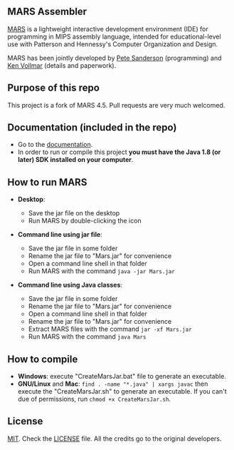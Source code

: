 ## MARS Assembler
[MARS][1] is a lightweight interactive development environment (IDE) for programming in MIPS assembly language, intended for educational-level use with Patterson and Hennessy's Computer Organization and Design.

MARS has been jointly developed by [Pete Sanderson][4] (programming) and [Ken Vollmar][5] (details and paperwork).

## Purpose of this repo
This project is a fork of MARS 4.5. Pull requests are very much welcomed.

## Documentation (included in the repo)
 - Go to the [documentation][7].
 - In order to run or compile this project **you must have the Java 1.8 (or later) SDK installed on your computer**.

## How to run MARS
 - **Desktop**:
   - Save the jar file on the desktop
   - Run MARS by double-clicking the icon
   
 - **Command line using jar file**:
   - Save the jar file in some folder
   - Rename the jar file to "Mars.jar" for convenience
   - Open a command line shell in that folder
   - Run MARS with the command `java -jar Mars.jar`
   
 - **Command line using Java classes**:
   - Save the jar file in some folder
   - Rename the jar file to "Mars.jar" for convenience
   - Open a command line shell in that folder
   - Rename the jar file to "Mars.jar" for convenience
   - Extract MARS files with the command `jar -xf Mars.jar`
   - Run MARS with the command `java Mars`

## How to compile
 - **Windows**: execute "CreateMarsJar.bat" file to generate an executable.
 - **GNU/Linux** and **Mac**: `find . -name "*.java" | xargs javac` then execute the "CreateMarsJar.sh" to generate an executable. If you can't due of permissions, run `chmod +x CreateMarsJar.sh`.

## License
[MIT][2]. Check the [LICENSE][3] file. All the credits go to the original developers.

  [1]: http://courses.missouristate.edu/KenVollmar/MARS/index.htm
  [2]: http://www.opensource.org/licenses/mit-license.html
  [3]: https://github.com/adolphenom/MARS_Assembler/blob/master/LICENSE
  [4]: http://faculty.otterbein.edu/PSanderson/
  [5]: http://courses.missouristate.edu/KenVollmar/
  [6]: http://courses.missouristate.edu/KenVollmar/MARS/download.htm
  [7]: http://courses.missouristate.edu/KenVollmar/MARS/Help/MarsHelpIntro.html

